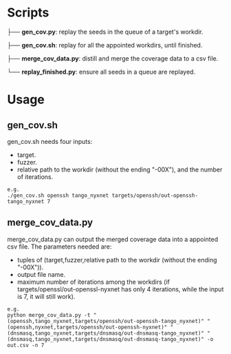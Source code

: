 # Scripts
├── **gen_cov.py**: replay the seeds in the queue of a target's workdir.  

├── **gen_cov.sh**: replay for all the appointed workdirs, until finished. 

├── **merge_cov_data.py**: distill and merge the coverage data to a csv file.

└── **replay_finished.py**: ensure all seeds in a queue are replayed.

# Usage
## gen_cov.sh
gen_cov.sh needs four inputs: 
* target.
* fuzzer.
* relative path to the workdir 
(without the ending "-00X"), and the number of iterations.

```
e.g.
./gen_cov.sh openssh tango_nyxnet targets/openssh/out-openssh-tango_nyxnet 7
```
## merge_cov_data.py
merge_cov_data.py can output the merged coverage data into a appointed csv file.
The parameters needed are: 
* tuples of (target,fuzzer,relative path to the workdir 
(without the ending "-00X")). 
* output file name.
* maximum number of iterations 
among the workdirs (if targets/openssl/out-openssl-nyxnet has only 4 iterations, 
while the input is 7, it will still work).  

```
e.g.
python merge_cov_data.py -t "(openssh,tango_nyxnet,targets/openssh/out-openssh-tango_nyxnet)" "(openssh,nyxnet,targets/openssh/out-openssh-nyxnet)" "(dnsmasq,tango_nyxnet,targets/dnsmasq/out-dnsmasq-tango_nyxnet)" "(dnsmasq,tango_nyxnet,targets/dnsmasq/out-dnsmasq-tango_nyxnet)" -o out.csv -n 7
```
